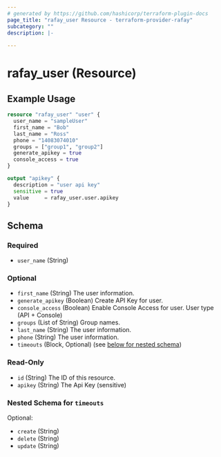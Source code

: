```yaml
---
# generated by https://github.com/hashicorp/terraform-plugin-docs
page_title: "rafay_user Resource - terraform-provider-rafay"
subcategory: ""
description: |-
  
---
```


# rafay_user (Resource)



## Example Usage

```terraform
resource "rafay_user" "user" {
  user_name = "sampleUser"
  first_name = "Bob"
  last_name = "Ross"
  phone = "14083074010"
  groups = ["group1", "group2"]
  generate_apikey = true
  console_access = true
}

output "apikey" {
  description = "user api key"
  sensitive = true
  value     = rafay_user.user.apikey
}
```

<!-- schema generated by tfplugindocs -->
## Schema

### Required

- `user_name` (String)

### Optional

- `first_name` (String) The user information.
- `generate_apikey` (Boolean) Create API Key for user.
- `console_access` (Boolean) Enable Console Access for user. User type (API + Console)
- `groups` (List of String) Group names.
- `last_name` (String) The user information.
- `phone` (String) The user information.
- `timeouts` (Block, Optional) (see [below for nested schema](#nestedblock--timeouts))

### Read-Only

- `id` (String) The ID of this resource.
- `apikey` (String) The Api Key (sensitive)

<a id="nestedblock--timeouts"></a>
### Nested Schema for `timeouts`

Optional:

- `create` (String)
- `delete` (String)
- `update` (String)


